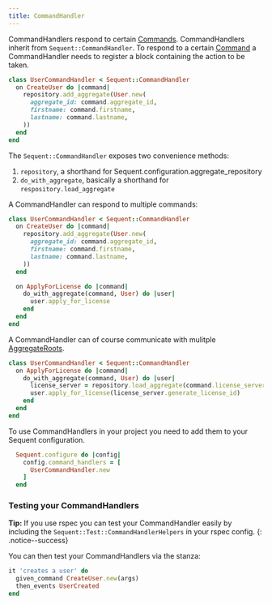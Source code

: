 ```yaml
---
title: CommandHandler
---
```


CommandHandlers respond to certain [Commands](command.html). CommandHandlers inherit from `Sequent::CommandHandler`.
To respond to a certain [Command](command.html) a CommandHandler needs to register a block containing the action to be taken.

```ruby
class UserCommandHandler < Sequent::CommandHandler
  on CreateUser do |command|
    repository.add_aggregate(User.new(
      aggregate_id: command.aggregate_id,
      firstname: command.firstname,
      lastname: command.lastname,
    ))
  end
end
```

The `Sequent::CommandHandler` exposes two convenience methods:

1.  `repository`, a shorthand for Sequent.configuration.aggregate_repository
2.  `do_with_aggregate`, basically a shorthand for `respository.load_aggregate`

A CommandHandler can respond to multiple commands:

```ruby
class UserCommandHandler < Sequent::CommandHandler
  on CreateUser do |command|
    repository.add_aggregate(User.new(
      aggregate_id: command.aggregate_id,
      firstname: command.firstname,
      lastname: command.lastname,
    ))
  end

  on ApplyForLicense do |command|
    do_with_aggregate(command, User) do |user|
      user.apply_for_license
    end
  end
end
```

A CommandHandler can of course communicate with mulitple [AggregateRoots](aggregate-root.html).

```ruby
class UserCommandHandler < Sequent::CommandHandler
  on ApplyForLicense do |command|
    do_with_aggregate(command, User) do |user|
      license_server = repository.load_aggregate(command.license_server_id, LicenseServer)
      user.apply_for_license(license_server.generate_license_id)
    end
  end
end
```

To use CommandHandlers in your project you need to add them to your Sequent configuration.

```ruby
  Sequent.configure do |config|
    config.command_handlers = [
      UserCommandHandler.new
    ]
  end
```

### Testing your CommandHandlers

**Tip:** If you use rspec you can test your CommandHandler easily by including the `Sequent::Test::CommandHandlerHelpers` in your rspec config.
{: .notice--success}

You can then test your CommandHandlers via the stanza:

```ruby
it 'creates a user' do
  given_command CreateUser.new(args)
  then_events UserCreated
end
```
